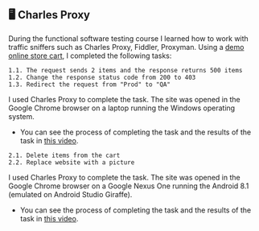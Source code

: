 ## 🖥️ Charles Proxy

During the functional software testing course I learned how to work with traffic sniffers such as Charles Proxy, Fiddler, Proxyman. Using a <a href="http://demowebshop.tricentis.com/cart">demo online store cart</a>, I completed the following tasks:

```git
1.1. The request sends 2 items and the response returns 500 items
1.2. Change the response status code from 200 to 403
1.3. Redirect the request from "Prod" to "QA" 
```
I used Charles Proxy to complete the task. The site was opened in the Google Chrome browser on a laptop running the Windows operating system.
<ul><li>You can see the process of completing the task and the results of the task in <a href="https://youtu.be/_rRaQZglgWM">this video</a>.</li></ul>

```git
2.1. Delete items from the cart
2.2. Replace website with a picture
```
I used Charles Proxy to complete the task. The site was opened in the Google Chrome browser on a Google Nexus One running the Android 8.1 (emulated on Android Studio Giraffe).
<ul><li>You can see the process of completing the task and the results of the task in <a href="https://youtu.be/e4KdE1EAvU4">this video</a>.</li></ul>
